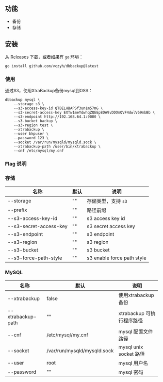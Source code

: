 ## 功能

- 备份
- 存储

## 安装

从 [Releases](https://github.com/vczyh/dbbackup/releases) 下载，或者如果有 `go` 环境：

```
go install github.com/vczyh/dbbackup@latest
```

### 使用

通过S3，使用XtraBackup备份mysql到OSS：

```
dbbackup mysql \
    --storage s3 \
    --s3-access-key-id QTBELHBAPSf3un1m57mG \
    --s3-secret-access-key EXTw1meYdwhqZQEEpBDA9vDDOmQVF4dwlV69mbBb \
    --s3-endpoint http://192.168.64.1:9000 \
    --s3-bucket backup \
    --s3-region test \
    --xtrabackup \
    --user bkpuser \
    --password 123 \
    --socket /var/run/mysqld/mysqld.sock \
    --xtrabackup-path /user/bin/xtrabackup \
    --cnf /etc/mysql/my.cnf 
```

### Flag 说明

### 存储

| 名称                     | 默认 | 说明                         |
|------------------------|----|----------------------------|
| --storage              | "" | 存储类型，支持 `s3`               |
| --prefix               | "" | 路径前缀                       |
| --s3-access-key-id     | "" | s3 access key id           |
| --s3-secret-access-key | "" | s3 secret access key       |
| --s3-endpoint          | "" | s3 endpoint                |
| --s3-region            | "" | s3 region                  |
| --s3-bucket            | "" | s3 bucket                  |
| --s3-force-path-style  | "" | s3 enable force path style |

### MySQL

| 名称                | 默认                          | 说明                   |
|-------------------|-----------------------------|----------------------|
| --xtrabackup      | false                       | 使用xtrabackup备份       |
| --xtrabackup-path | ""                          | xtrabackup 可执行程序路径   |
| --cnf             | /etc/mysql/my.cnf           | mysql 配置文件路径         |
| --socket          | /var/run/mysqld/mysqld.sock | mysql unix socket 路径 |
| --user            | root                        | mysql 用户名            |
| --password        | ""                          | mysql 密码             |


